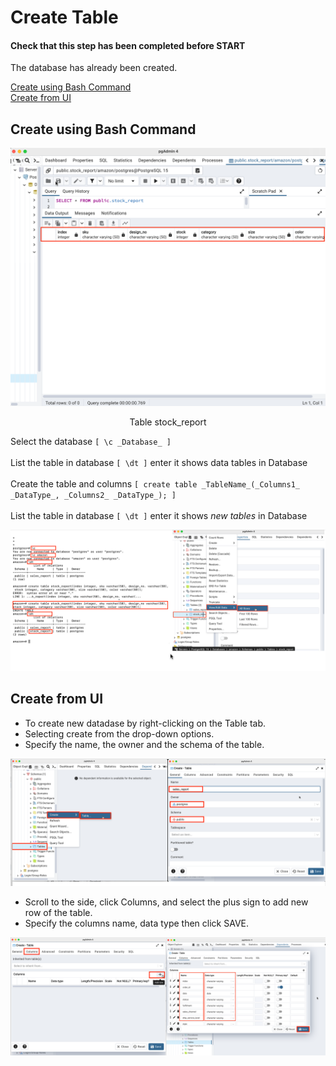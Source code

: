 Create Table
============

#### Check that this step has been completed before START
The database has already been created.




[Create using Bash Command](create-table.md#Create-using-Bash-Command)
<br>
[Create from UI](create-table.md#Create-from-UI)


## Create using Bash Command

![3](/images/3.png)

<p align="center">Table stock_report</p>

Select the database `[ \c _Database_ ]` 
<br>
<br>
List the table in database  `[ \dt ]` enter it shows data tables in Database
<br>
<br>
Create the table and columns  `[ create table _TableName_(_Columns1_ _DataType_, _Columns2_ _DataType_); ]` 
<br>
<br>
List the table in database  `[ \dt ]` enter it shows _new tables_ in Database
<br>

![4](/images/4.png)


## Create from UI

- To create new datadase by right-clicking on the Table tab.
- Selecting create from the drop-down options.
- Specify the name, the owner and the schema of the table.

![7](/images/7.png)

- Scroll to the side, click Columns, and select the plus sign to add new row of the table.
- Specify the columns name, data type then click SAVE.

![8](/images/8.png)




